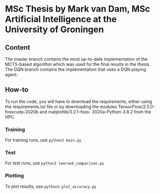 # MSc Thesis by Mark van Dam, MSc Artificial Intelligence at the University of Groningen

## Content
The master branch contains the most up-to-date implementation of the MCTS-based algorithm which was used for the final results in the thesis.
The DQN branch contains the implementation that uses a DQN playing agent.

## How-to
To run the code, you will have to download the requirements, either using the requirements.txt file or by downloading the modules TensorFlow/2.5.0-fosscuda-2020b and matplotlib/3.2.1-foss-
2020a-Python-3.8.2 from the HPC. 

### Training
For training runs, use `python3 main.py`

### Test
For test runs, use `python3 learned_comparison.py`

### Plotting
To plot results, use `python3 plot_accuracy.py`
